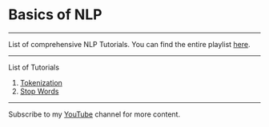 # Basics of NLP

<hr>

List of comprehensive NLP Tutorials. You can find the entire playlist <a href="https://youtube.com/playlist?list=PLT_6xP6jAq8hR9V-sBprlinqzBZY59FkO">here</a>.

<hr>

List of Tutorials 

1. <a href="https://youtu.be/CHQ7FUTfG8o">Tokenization</a>
2. <a href="https://youtu.be/Cgy1oRxtLJ0">Stop Words</a>

<hr>

Subscribe to my <a href="https://youtube.com/c/RaunakJoshi">YouTube</a> channel for more content.
